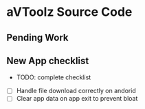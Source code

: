# aVToolz Source Code

## Pending Work

## New App checklist

- TODO: complete checklist
- [ ] Handle file download correctly on andorid
- [ ] Clear app data on app exit to prevent bloat
